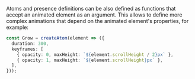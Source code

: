 Atoms and presence definitions can be also defined as functions that accept an animated element as an argument. This allows to define more complex animations that depend on the animated element's properties, for example:

```ts
const Grow = createAtom(element => ({
  duration: 300,
  keyframes: [
    { opacity: 0, maxHeight: `${element.scrollHeight / 2}px` },
    { opacity: 1, maxHeight: `${element.scrollHeight}px` },
  ],
}));
```
